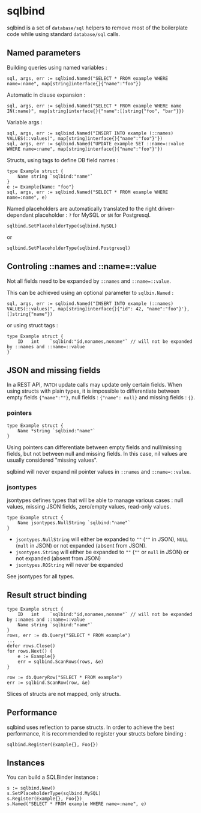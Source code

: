 # sqlbind

sqlbind is a set of `database/sql` helpers to remove most of the boilerplate code while using standard `database/sql` calls.

## Named parameters

Building queries using named variables :
```
sql, args, err := sqlbind.Named("SELECT * FROM example WHERE name=:name", map[string]interface{}{"name":"foo"})
```
Automatic in clause expansion :
```
sql, args, err := sqlbind.Named("SELECT * FROM example WHERE name IN(:name)", map[string]interface{}{"name":[]string{"foo", "bar"}})
```
Variable args :
```
sql, args, err := sqlbind.Named("INSERT INTO example (::names) VALUES(::values)", map[string]interface{}{"name":"foo"}'})
sql, args, err := sqlbind.Named("UPDATE example SET ::name=::value WHERE name=:name", map[string]interface{}{"name":"foo"}'})
```
Structs, using tags to define DB field names :
```
type Example struct {
	Name string `sqlbind:"name"`
}
e := Example{Name: "foo"}
sql, args, err := sqlbind.Named("SELECT * FROM example WHERE name=:name", e)
```

Named placeholders are automatically translated to the right driver-dependant placeholder : `?` for MySQL or `$N` for Postgresql.
```
sqlbind.SetPlaceholderType(sqlbind.MySQL)
```
or
```
sqlbind.SetPlaceholderType(sqlbind.Postgresql)
```

## Controling ::names and ::name=::value

Not all fields need to be expanded by `::names` and `::name=::value`.

This can be achieved using an optional parameter to `sqlbin.Named` :
```
sql, args, err := sqlbind.Named("INSERT INTO example (::names) VALUES(::values)", map[string]interface{}{"id": 42, "name":"foo"}'}, []string{"name"})
```
or using struct tags :
```
type Example struct {
	ID   int    `sqlbind:"id,nonames,noname"` // will not be expanded by ::names and ::name=::value
}
```

## JSON and missing fields

In a REST API, `PATCH` update calls may update only certain fields. When using structs with plain types, it is impossible to differentiate between empty fields `{"name":""}`, null fields : `{"name": null}` and missing fields : `{}`.

### pointers

```
type Example struct {
	Name *string `sqlbind:"name"`
}
```

Using pointers can differentiate between empty fields and null/missing fields, but not between null and missing fields. In this case, nil values are usually considered "missing values".

sqlbind will never expand nil pointer values in `::names` and `::name=::value`.

### jsontypes

jsontypes defines types that will be able to manage various cases : null values, missing JSON fields, zero/empty values, read-only values.

```
type Example struct {
	Name jsontypes.NullString `sqlbind:"name"`
}
```

* `jsontypes.NullString` will either be expanded to `""` (`""` in JSON), `NULL` (`null` in JSON) or not expanded (absent from JSON).
* `jsontypes.String` will either be expanded to `""` (`""` or `null` in JSON) or not expanded (absent from JSON)
* `jsontypes.ROString` will never be expanded

See jsontypes for all types.

## Result struct binding

```
type Example struct {
	ID   int    `sqlbind:"id,nonames,noname"` // will not be expanded by ::names and ::name=::value
	Name string `sqlbind:"name"`
}
rows, err := db.Query("SELECT * FROM example")
...
defer rows.Close()
for rows.Next() {
    e := Example{}
    err = sqlbind.ScanRows(rows, &e)
}
```
```
row := db.QueryRow("SELECT * FROM example")
err := sqlbind.ScanRow(row, &e)
```

Slices of structs are not mapped, only structs.

## Performance

sqlbind uses reflection to parse structs. In order to achieve the best performance, it is recommended to register your structs before binding :
```
sqlbind.Register(Example{}, Foo{})
```

## Instances

You can build a SQLBinder instance :
```
s := sqlbind.New()
s.SetPlaceholderType(sqlbind.MySQL)
s.Register(Example{}, Foo{})
s.Named("SELECT * FROM example WHERE name=:name", e)
```